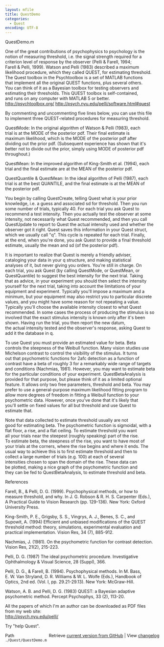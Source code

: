 ```yaml
---
layout: mfile
title: QuestDemo
categories:
  - Quest
encoding: UTF-8
---
```


QuestDemo.m  

One of the great contributions of psychophysics to psychology is the  
notion of measuring threshold, i.e. the signal strength required for a  
criterion level of response by the observer (Pelli & Farell, 1994;  
Farell & Pelli, 1999). Watson and Pelli (1983) described a maximum  
likelihood procedure, which they called QUEST, for estimating threshold.  
The Quest toolbox in the Psychtoolbox is a set of MATLAB functions  
that implement all the original QUEST functions, plus several others.  
You can think of it as a Bayesian toolbox for testing observers and  
estimating their thresholds. This QUEST toolbox is self-contained,  
and runs on any computer with MATLAB 5 or better.  
<http://psychtoolbox.org/>
<http://psych.nyu.edu/pelli/software.html#quest>

By commenting and uncommenting five lines below, you can use this file  
to implement three QUEST-related procedures for measuring threshold.  

QuestMode: In the original algorithm of Watson & Pelli (1983), each  
trial is at the MODE of the posterior pdf. Their final estimate is  
maximum likelihood, which is the MODE of the posterior pdf after  
dividing out the prior pdf. (Subsequent experience has shown that it's  
better not to divide out the prior, simply using MODE of posterior pdf  
throughout.)  

QuestMean: In the improved algorithm of King-Smith et al. (1994), each  
trial and the final estimate are at the MEAN of the posterior pdf.  

QuestQuantile & QuestMean: In the ideal algorithm of Pelli (1987), each  
trial is at the best QUANTILE, and the final estimate is at the MEAN of  
the posterior pdf.  

You begin by calling QuestCreate, telling Quest what is your prior  
knowledge, i.e. a guess and associated sd for threshold. Then you run  
some number of trials, typically 40. For each trial you ask Quest to  
recommend a test intensity. Then you actually test the observer at some  
intensity, not necessarily what Quest recommended, and then you call  
QuestUpdate to report to Quest the actual intensity used and whether the  
observer got it right. Quest saves this information in your Quest struct,  
which we usually call "q". This cycle is repeated for each trial. Finally,  
at the end, when you're done, you ask Quest to provide a final threshold  
estimate, usually the mean and sd (of the posterior pdf).  

It is important to realize that Quest is merely a friendly adviser,  
cataloging your data in your q structure, and making statistical  
analyses of it, but never giving you orders. You're still in charge. On  
each trial, you ask Quest (by calling QuestMode, or QuestMean, or  
QuestQuantile) to suggest the best intensity for the next trial. Taking  
that as advice, in your experiment you should then select the intensity  
yourself for the next trial, taking into account the limitations of your  
equipment and experiment. Typically you'll impose a maximum and a  
minimum, but your equipment may also restrict you to particular discrete  
values, and you might have some reason for not repeating a value.  
Typically you'll choose the available intensity closest to what Quest  
recommended. In some cases the process of producing the stimulus is so  
involved that the exact stimulus intensity is known only after it's been  
shown. Having run the trial, you then report the new datum,  
the actual intensity tested and the observer's response, asking Quest to  
add it the database in q.  

To use Quest you must provide an estimated value for beta. Beta  
controls the steepness of the Weibull function. Many vision studies use  
Michelson contrast to control the visibility of the stimulus. It turns  
out that psychometric functions for 2afc detection as a function of  
contrast have a beta of roughly 3 for a remarkably wide range of targets  
and conditions (Nachmias, 1981). However, you may want to estimate beta  
for the particular conditions of your experiment. QuestBetaAnalysis is  
provided for that purpose, but please think of it as a limited optional  
feature. It allows only two free parameters, threshold and beta. You may  
prefer to use a general-purpose maximum likelihood fitting program to  
allow more degrees of freedom in fitting a Weibull function to your  
psychometric data. However, once you've done that it's likely that  
you'll settle on fixed values for all but threshold and use Quest to  
estimate that.  

Note that data collected to estimate threshold usually are not  
good for estimating beta. The psychometric function is sigmoidal, with a  
flat floor, a rise, and a flat ceiling. To estimate threshold you want  
all your trials near the steepest (roughly speaking) part of the rise.  
To estimate beta, the steepness of the rise, you want to have most of  
your trials at the corners, where the rise begins and where it ends. The  
usual way to achieve this is to first estimate threshold and then to  
collect a large number of trials (e.g. 100) at each of several  
intensities chosen to span the domain of the rise. These data can  
be plotted, making a nice graph of the psychometric function and  
they can be fed to QuestBetaAnalysis, to estimate threshold and beta.  

References  

Farell, B., & Pelli, D. G. (1999). Psychophysical methods, or how to  
measure threshold, and why. In J. G. Robson & R. H. S. Carpenter (Eds.),  
A Practical Guide to Vision Research (pp. 129-136). New York: Oxford  
University Press.  

King-Smith, P. E., Grigsby, S. S., Vingrys, A. J., Benes, S. C., and  
Supowit, A. (1994) Efficient and unbiased modifications of the QUEST  
threshold method: theory, simulations, experimental evaluation and  
practical implementation. Vision Res, 34 (7), 885-912.  

Nachmias, J. (1981). On the psychometric function for contrast detection.  
Vision Res, 21(2), 215-223.  

Pelli, D. G. (1987) The ideal psychometric procedure. Investigative  
Ophthalmology & Visual Science, 28 (Suppl), 366.  

Pelli, D. G., & Farell, B. (1994). Psychophysical methods. In M. Bass,  
E. W. Van Stryland, D. R. Williams & W. L. Wolfe (Eds.), Handbook of  
Optics, 2nd ed. (Vol. I, pp. 29.21-29.13). New York: McGraw-Hill.  

Watson, A. B. and Pelli, D. G. (1983) QUEST: a Bayesian adaptive  
psychometric method. Percept Psychophys, 33 (2), 113-20.  

All the papers of which I'm an author can be downloaded as PDF files  
from my web site:  
<http://psych.nyu.edu/pelli/>

Try "help Quest".  


<div class="code_header" style="text-align:right;">
  <span style="float:left;">Path&nbsp;&nbsp;</span> <span class="counter">Retrieve <a href=
  "https://raw.github.com/Psychtoolbox-3/Psychtoolbox-3/beta/./Quest/QuestDemo.m">current version from GitHub</a> | View <a href=
  "https://github.com/Psychtoolbox-3/Psychtoolbox-3/commits/beta/./Quest/QuestDemo.m">changelog</a></span>
</div>
<div class="code">
  <code>./Quest/QuestDemo.m</code>
</div>
